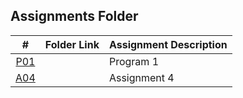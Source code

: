 ##  Assignments Folder

|   #   | Folder Link | Assignment Description |
| :---: | ----------- | ---------------------- |
|  <a href="https://github.com/savannadodson/3013-Algorithms-Dodson/blob/main/Assignments/Assignments/P01">P01</a>  |             | Program 1              |  <a href="https://github.com/savannadodson/3013-Algorithms-Dodson/blob/main/Assignments/Assignments/A03">A03</a>  |             | Assignment 3
| <a href="https://github.com/savannadodson/3013-Algorithms-Dodson/blob/main/Assignments/Assignments/A04">A04</a>   |             | Assignment 4
